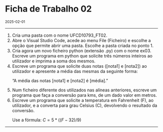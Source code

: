 <h1>Ficha de Trabalho 02</h1>
<small>2025-02-01</small>
<br>

<hr>
<ol>
<li> Cria uma pasta com o nome UFCD10793_FT02.</li>

<li> Abre o Visual Studio Code, acede ao menu File (Ficheiro) e escolhe a opção que permite abrir uma pasta. Escolhe a pasta criada no ponto 1.
</li>

<li> Cria agora um novo ficheiro python (extensão .py) com o nome ex03.
Escreve um programa em python que solicite três números inteiros ao utilizador e imprima a soma dos mesmos.
</li>

<li> Escreve um programa que solicite duas notas ([nota1] e [nota2]) ao utilizador e
apresente a média das mesmas da seguinte forma: 

“A média das notas [nota1] e [nota2] é [média].”

</li>

<li>  Num ficheiro diferente dos utilizados nas alíneas anteriores, escreve um programa que faça a conversão para kms, de um dado valor em metros.

</li>

<li> Escreve um programa que solicite a temperatura em Fahrenheit (F), ao utilizador, e a converta para grau Celsius (C), devolvendo o resultado da conversão.

Use a fórmula: $C = 5 * ((F - 32) / 9)$
</li>

</ol>
<hr>
